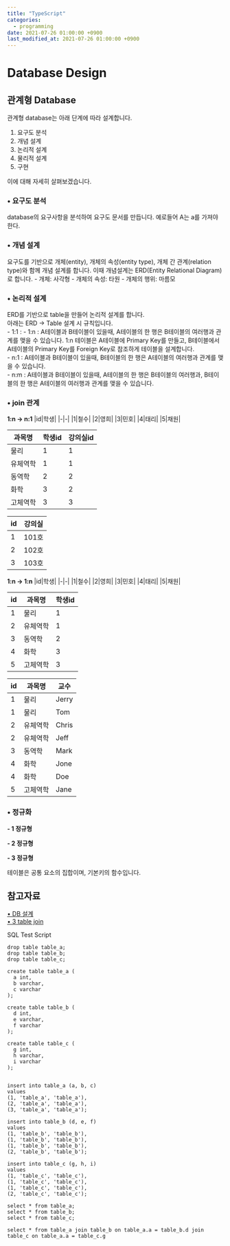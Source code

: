 ```yaml
---
title: "TypeScript"
categories: 
  - programming
date: 2021-07-26 01:00:00 +0900
last_modified_at: 2021-07-26 01:00:00 +0900
---
```


# Database Design
## 관계형 Database
관계형 database는 아래 단계에 따라 설계합니다.
1) 요구도 분석
2) 개념 설계
3) 논리적 설계
4) 물리적 설계
5) 구현

이에 대해 자세히 살펴보겠습니다.
### • 요구도 분석
database의 요구사항을 분석하여 요구도 문서를 만듭니다. 예로들어 A는 a를 가져야 한다.

### • 개념 설계
요구도를 기반으로 개체(entity), 개체의 속성(entity type), 개체 간 관계(relation type)와 함께 개념 설계를 합니다. 이때 개념설계는 ERD(Entity Relational Diagram)로 합니다.
\- 개체: 사각형
\- 개체의 속성: 타원
\- 개체의 행위: 마름모

### • 논리적 설계
ERD를 기반으로 table을 만들어 논리적 설계를 합니다.  
아래는 ERD → Table 설계 시 규칙입니다.  
\- 1:1 : 
\- 1:n : A테이블과 B테이블이 있을때, A테이블의 한 행은 B테이블의 여러행과 관계를 맺을 수 있습니다. 1:n 테이블은 A테이블에 Primary Key를 만들고, B테이블에서 A테이블의 Primary Key를 Foreign Key로 참조하게 테이블을 설계합니다.  
\- n:1 : A테이블과 B테이블이 있을때, B테이블의 한 행은 A테이블의 여러행과 관계를 맺을 수 있습니다.  
\- n:m : A테이블과 B테이블이 있을때, A테이블의 한 행은 B테이블의 여러행과, B테이블의 한 행은 A테이블의 여러행과 관계를 맺을 수 있습니다.

### • join 관계
**1:n -> n:1**
|id|학생|
|-|-|
|1|철수|
|2|영희|
|3|민호|
|4|태리|
|5|채원|

|과목명|학생id|강의실id|
|-|-|-|
|물리|1|1|
|유체역학|1|1|
|동역학|2|2|
|화학|3|2|
|고체역학|3|3|

|id|강의실|
|-|-|
|1|101호|
|2|102호|
|3|103호|

**1:n -> 1:n**
|id|학생|
|-|-|
|1|철수|
|2|영희|
|3|민호|
|4|태리|
|5|채원|

|id|과목명|학생id|
|-|-|-|
|1|물리|1|
|2|유체역학|1|
|3|동역학|2|
|4|화학|3|
|5|고체역학|3|

|id|과목명|교수|
|-|-|-|
|1|물리|Jerry|
|1|물리|Tom|
|2|유체역학|Chris|
|2|유체역학|Jeff|
|3|동역학|Mark|
|4|화학|Jone|
|4|화학|Doe|
|5|고체역학|Jane|

### • 정규화
**- 1 정규형**

**- 2 정규형**

**- 3 정규형**

테이블은 공통 요소의 집합이며, 기본키의 함수입니다.


## 참고자료
[• DB 설계](https://ms3864.tistory.com/250)  
[• 3 table join](https://learnsql.com/blog/how-to-join-3-tables-or-more-in-sql/)

SQL Test Script
```
drop table table_a;
drop table table_b;
drop table table_c;

create table table_a (
  a int,
  b varchar,
  c varchar
);

create table table_b (
  d int,
  e varchar,
  f varchar
);

create table table_c (
  g int,
  h varchar,
  i varchar
);


insert into table_a (a, b, c)
values 
(1, 'table_a', 'table_a'),
(2, 'table_a', 'table_a'),
(3, 'table_a', 'table_a');

insert into table_b (d, e, f)
values
(1, 'table_b', 'table_b'),
(1, 'table_b', 'table_b'),
(1, 'table_b', 'table_b'),
(2, 'table_b', 'table_b');

insert into table_c (g, h, i)
values
(1, 'table_c', 'table_c'),
(1, 'table_c', 'table_c'),
(1, 'table_c', 'table_c'),
(2, 'table_c', 'table_c');

select * from table_a;
select * from table_b;
select * from table_c;

select * from table_a join table_b on table_a.a = table_b.d join table_c on table_a.a = table_c.g
```
